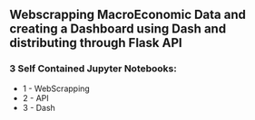 ## Webscrapping MacroEconomic Data and creating a Dashboard using Dash and distributing through Flask API

### 3 Self Contained Jupyter Notebooks: 
- 1 - WebScrapping 
- 2 - API 
- 3 - Dash
